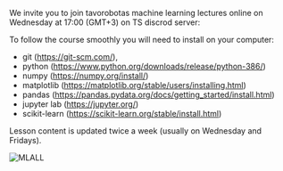 We invite you to join tavorobotas machine learning lectures online on Wednesday at 17:00 (GMT+3) on TS discrod server:


To follow the course smoothly you will need to install on your computer:
- git (https://git-scm.com/),
- python (https://www.python.org/downloads/release/python-386/)
- numpy (https://numpy.org/install/)
- matplotlib (https://matplotlib.org/stable/users/installing.html)
- pandas (https://pandas.pydata.org/docs/getting_started/install.html)
- jupyter lab (https://jupyter.org/)
- scikit-learn (https://scikit-learn.org/stable/install.html)

Lesson content is updated twice a week (usually on Wednesday and Fridays).

![MLALL](https://raw.githubusercontent.com/tavo-robotas/edu_machine_learning/blob/main/MLALL.png)


